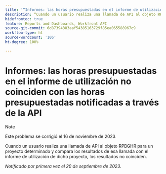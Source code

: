 ```yaml
---
title: '“Informes: las horas presupuestadas en el informe de utilización no coinciden con las horas presupuestadas notificadas a través de la API'
description: “Cuando un usuario realiza una llamada de API al objeto RPBGHR para un proyecto determinado y compara los resultados de esa llamada con el informe de utilización de dicho proyecto, los resultados no coinciden. ”
hidefromtoc: true
feature: Reports and Dashboards, Workfront API
source-git-commit: 6d87394383aaf54385163729f85ea065588967c9
workflow-type: ht
source-wordcount: '106'
ht-degree: 100%

---
```



# Informes: las horas presupuestadas en el informe de utilización no coinciden con las horas presupuestadas notificadas a través de la API

>[!NOTE]
>
>Este problema se corrigió el 16 de noviembre de 2023.

Cuando un usuario realiza una llamada de API al objeto RPBGHR para un proyecto determinado y compara los resultados de esa llamada con el informe de utilización de dicho proyecto, los resultados no coinciden.

_Notificado por primera vez el 20 de septiembre de 2023._
